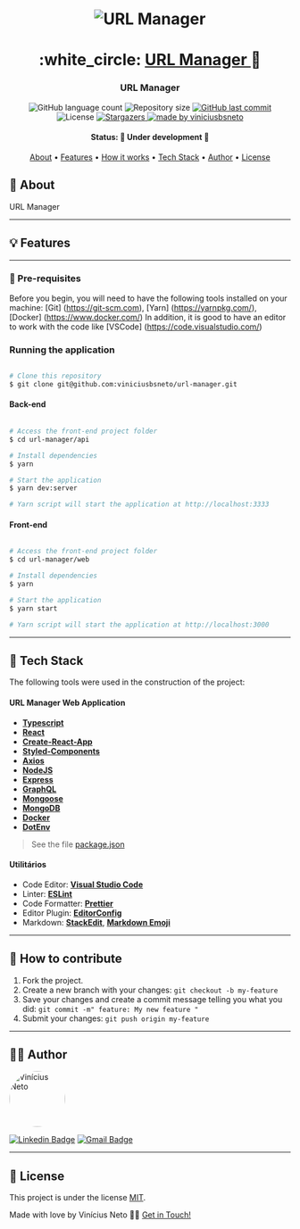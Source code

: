 

<h1 align="center">
    <img alt="URL Manager" title="#URL Manager" src="https://lh3.googleusercontent.com/amhoP6yQipDObMmcDSzDImeiNhHqUws9bOj6zClBJLvPjGP6O0iRrnaj2bed9XAngw" />
</h1>

<h1 align="center">
   :white_circle: <a href="#"> URL Manager </a> 🔵
</h1>

<h3 align="center">
    URL Manager
</h3>

<p align="center">
  <img alt="GitHub language count" src="https://img.shields.io/github/languages/count/viniciusbsneto/url-manager?color=blue">

  <img alt="Repository size" src="https://img.shields.io/github/repo-size/viniciusbsneto/url-manager">
  
  <a href="https://github.com/viniciusbsneto/url-manager/commits/master">
    <img alt="GitHub last commit" src="https://img.shields.io/github/last-commit/viniciusbsneto/url-manager">
  </a>
    
   <img alt="License" src="https://img.shields.io/badge/license-MIT-blue">
   <a href="https://github.com/viniciusbsneto/url-manager/stargazers">
    <img alt="Stargazers" src="https://img.shields.io/github/stars/viniciusbsneto/url-manager?style=social">
  </a>

  <a href="https://github.com/viniciusbsneto">
    <img alt="made by viniciusbsneto" src="https://img.shields.io/badge/-viniciusbsneto-blue">
  </a>
</p>


<h4 align="center"> 
	 Status: 🚧 Under development 🚧
</h4>

<p align="center">
 <a href="#about">About</a> •
 <a href="#features">Features</a> •
 <a href="#how-it-works">How it works</a> • 
 <a href="#tech-stack">Tech Stack</a> •  
 <a href="#author">Author</a> • 
 <a href="#user-content-license">License</a>
</p>


## :speech_balloon: About

URL Manager

---

## :bulb: Features



---


### :pushpin: Pre-requisites

Before you begin, you will need to have the following tools installed on your machine:
[Git] (https://git-scm.com), [Yarn] (https://yarnpkg.com/), [Docker] (https://www.docker.com/)
In addition, it is good to have an editor to work with the code like [VSCode] (https://code.visualstudio.com/)

### Running the application

```bash

# Clone this repository
$ git clone git@github.com:viniciusbsneto/url-manager.git

```
#### Back-end
```bash

# Access the front-end project folder
$ cd url-manager/api

# Install dependencies
$ yarn

# Start the application
$ yarn dev:server

# Yarn script will start the application at http://localhost:3333

```
#### Front-end
```bash

# Access the front-end project folder
$ cd url-manager/web

# Install dependencies
$ yarn

# Start the application
$ yarn start

# Yarn script will start the application at http://localhost:3000

```
---

## :toolbox: Tech Stack

The following tools were used in the construction of the project:

#### [](https://github.com/viniciusbsneto/url-manager#url-manager-web-application)**URL Manager Web Application**

-   **[Typescript](https://www.typescriptlang.org/)**
-   **[React](https://en.reactjs.org/)**
-   **[Create-React-App](https://create-react-app.dev/)**
-   **[Styled-Components](https://styled-components.com/)**
-   **[Axios](https://github.com/axios/axios)**
-   **[NodeJS](https://nodejs.org/)**
-   **[Express](https://expressjs.com/)**
-   **[GraphQL](https://graphql.org/)**
-   **[Mongoose](https://mongoosejs.com/)**
-   **[MongoDB](https://www.mongodb.com/)**
-   **[Docker](https://www.docker.com/)**
-   **[DotEnv](https://yarnpkg.com/package/dotenv)**


> See the file  [package.json](https://github.com/viniciusbsneto/url-manager/blob/master/backend/package.json)

#### [](https://github.com/viniciusbsneto/url-manager#utilit%C3%A1rios)**Utilitários**

-   Code Editor:  **[Visual Studio Code](https://code.visualstudio.com/)**
-   Linter:  **[ESLint](https://eslint.org/)**
-   Code Formatter:  **[Prettier](https://prettier.io/)**
-   Editor Plugin:  **[EditorConfig](https://editorconfig.org/)**
-   Markdown:  **[StackEdit](https://stackedit.io/)**,  **[Markdown Emoji](https://gist.github.com/rxaviers/7360908)**

---

## :handshake: How to contribute

1. Fork the project.
2. Create a new branch with your changes: `git checkout -b my-feature`
3. Save your changes and create a commit message telling you what you did: `git commit -m" feature: My new feature "`
4. Submit your changes: `git push origin my-feature`

---

## :technologist: Author

 <img style="border-radius: 50%;" src="https://avatars1.githubusercontent.com/u/17788722?v=4" width="100px;" alt="Vinícius Neto"/> 
 <br />

[![Linkedin Badge](https://img.shields.io/badge/-Vinícius%20Neto-blue?style=flat-square&logo=Linkedin&logoColor=white&link=https://www.linkedin.com/in/vinicius-neto/)](https://www.linkedin.com/in/vinicius-neto/) 
[![Gmail Badge](https://img.shields.io/badge/-viniciusbsneto@gmail.com-c14438?style=flat-square&logo=Gmail&logoColor=white&link=mailto:viniciusbsneto@gmail.com)](mailto:viniciusbsneto@gmail.com)

---

## :memo: License

This project is under the license [MIT](./LICENSE).

Made with love by Vinícius Neto 👋🏽 [Get in Touch!](Https://www.linkedin.com/in/vinicius-neto/)
